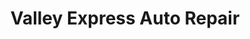 ---
title: "Valley Express Auto Repair"
url: /mesa/valley-express-auto-repair/
shop: Autowerkstatt
---